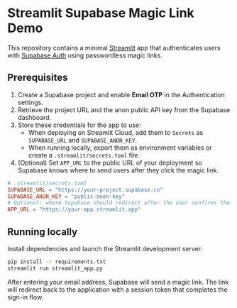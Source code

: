 # Streamlit Supabase Magic Link Demo

This repository contains a minimal [Streamlit](https://streamlit.io/) app that authenticates
users with [Supabase Auth](https://supabase.com/auth) using passwordless magic links.

## Prerequisites

1. Create a Supabase project and enable **Email OTP** in the Authentication settings.
2. Retrieve the project URL and the anon public API key from the Supabase dashboard.
3. Store these credentials for the app to use:
   - When deploying on Streamlit Cloud, add them to `Secrets` as `SUPABASE_URL` and `SUPABASE_ANON_KEY`.
   - When running locally, export them as environment variables or create a `.streamlit/secrets.toml` file.
4. (Optional) Set `APP_URL` to the public URL of your deployment so Supabase knows where to send
   users after they click the magic link.

```toml
# .streamlit/secrets.toml
SUPABASE_URL = "https://your-project.supabase.co"
SUPABASE_ANON_KEY = "public-anon-key"
# Optional: where Supabase should redirect after the user confirms the email
APP_URL = "https://your-app.streamlit.app"
```

## Running locally

Install dependencies and launch the Streamlit development server:

```bash
pip install -r requirements.txt
streamlit run streamlit_app.py
```

After entering your email address, Supabase will send a magic link. The link will redirect
back to the application with a session token that completes the sign-in flow.
